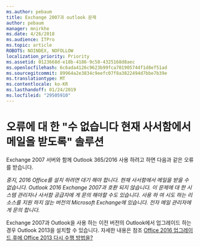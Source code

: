 ```yaml
---
ms.author: pebaum
title: Exchange 2007과 outlook 문제
author: pebaum
manager: mnirkhe
ms.date: 4/26/2018
ms.audience: ITPro
ms.topic: article
ROBOTS: NOINDEX, NOFOLLOW
localization_priority: Priority
ms.assetid: 0123668d-e18b-4186-9c58-4325168d8aec
ms.openlocfilehash: 6c6ada4126c9623b99fca701905744f1d8ef51ad
ms.sourcegitcommit: 89964a2e3834c9eefc07f8a3822494d7bbe7b39e
ms.translationtype: MT
ms.contentlocale: ko-KR
ms.lasthandoff: 01/24/2019
ms.locfileid: "29505910"
---
```

# <a name="solution-for-error-you-wont-be-able-to-receive-mail-from-a-current-mailbox"></a>오류에 대 한 "수 없습니다 현재 사서함에서 메일을 받도록" 솔루션
Exchange 2007 서버와 함께 Outlook 365/2016 사용 하려고 하면 다음과 같은 오류를 받습니다.

*중지, 2016 Office를 설치 하려면 대기 해야 합니다. 현재 사서함에서 메일을 받을 수 없습니다. Outlook 2016 Exchange 2007과 호환 되지 않습니다. 이 문제에 대 한 시스템 관리자나 사서함 공급자에 게 문의 해야할 수도 있습니다. 사용 하 여 시도 하는 리소스를 지원 하지 않는 버전의 Microsoft Exchange에 있습니다. 전자 메일 관리자에 게 문의 합니다.*

Exchange 2007과 Outlook을 사용 하는 이전 버전의 Outlook에서 업그레이드 하는 경우 Outlook 2013을 설치할 수 있습니다. 자세한 내용은 참조 [Office 2016 업그레이드 후에 Office 2013 다시 수행 방법을?](https://support.office.com/article/a6ca92f4-cbb4-4609-9fdb-f8d3dd6812f3)